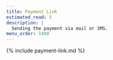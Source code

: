 ```yaml
---
title: Payment Link
estimated_read: 5
description: |
  Sending the payment via mail or SMS.
menu_order: 1400
---
```


{% include payment-link.md %}
